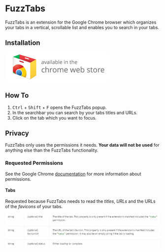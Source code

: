# FuzzTabs

FuzzTabs is an extension for the Google Chrome browser which organizes your tabs in a vertical, scrollable list and enables you to search in your tabs.

## Installation

[![Get Extension](ChromeWebStore_Badge_v2_340x96.png)](https://chrome.google.com/webstore/detail/fuzztabs/hdongpldmahjacfkghonbadpmnoikhlf?hl=en-US)

## How To

1. <kbd>Ctrl</kbd> + <kbd>Shift</kbd> + <kbd>F</kbd> opens the FuzzTabs popup.
2. In the searchbar you can search by your tabs titles and URLs.
3. Click on the tab which you want to focus.

## Privacy

FuzzTabs only uses the permissions it needs.
**Your data will not be used** for anything else than the FuzzTabs functionality.


### Requested Permissions

See the Google Chrome [documentation](https://developer.chrome.com/extensions/declare_permissions) for more information about permissions.

#### Tabs

Requested because FuzzTabs needs to read the *titles*, *URLs* and the URLs of the *favicons* of your tabs.

![Screenshot of the tabs permissions](Tab-permissions.jpeg)